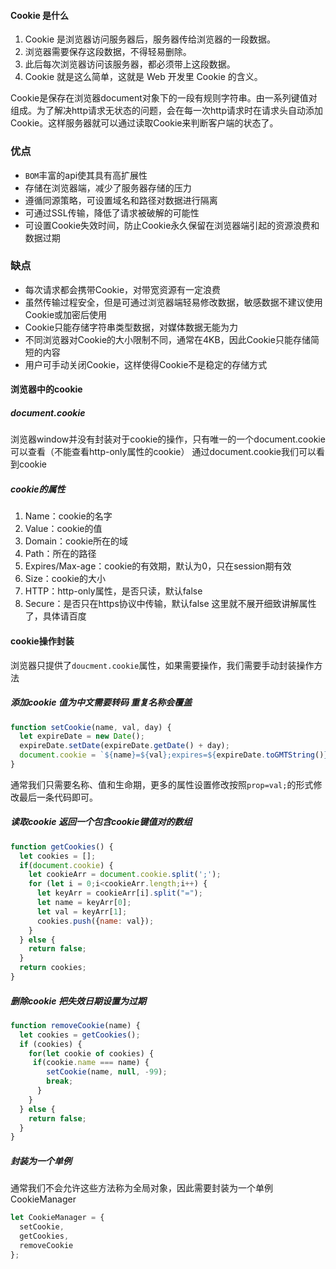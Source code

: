 #### Cookie 是什么

1. Cookie 是浏览器访问服务器后，服务器传给浏览器的一段数据。
2. 浏览器需要保存这段数据，不得轻易删除。
3. 此后每次浏览器访问该服务器，都必须带上这段数据。
4. Cookie 就是这么简单，这就是 Web 开发里 Cookie 的含义。

Cookie是保存在浏览器document对象下的一段有规则字符串。由一系列键值对组成。为了解决http请求无状态的问题，会在每一次http请求时在请求头自动添加Cookie。这样服务器就可以通过读取Cookie来判断客户端的状态了。



### 优点

- `BOM`丰富的api使其具有高扩展性
- 存储在浏览器端，减少了服务器存储的压力
- 遵循同源策略，可设置域名和路径对数据进行隔离
- 可通过SSL传输，降低了请求被破解的可能性
- 可设置Cookie失效时间，防止Cookie永久保留在浏览器端引起的资源浪费和数据过期

### 缺点

- 每次请求都会携带Cookie，对带宽资源有一定浪费
- 虽然传输过程安全，但是可通过浏览器端轻易修改数据，敏感数据不建议使用Cookie或加密后使用
- Cookie只能存储字符串类型数据，对媒体数据无能为力
- 不同浏览器对Cookie的大小限制不同，通常在4KB，因此Cookie只能存储简短的内容
- 用户可手动关闭Cookie，这样使得Cookie不是稳定的存储方式



#### 浏览器中的cookie

##### document.cookie

浏览器window并没有封装对于cookie的操作，只有唯一的一个document.cookie可以查看（不能查看http-only属性的cookie）  通过document.cookie我们可以看到cookie

##### cookie的属性

1. Name：cookie的名字
2. Value：cookie的值
3. Domain：cookie所在的域
4. Path：所在的路径
5. Expires/Max-age：cookie的有效期，默认为0，只在session期有效
6. Size：cookie的大小
7. HTTP：http-only属性，是否只读，默认false
8. Secure：是否只在https协议中传输，默认false  这里就不展开细致讲解属性了，具体请百度



#### cookie操作封装

浏览器只提供了`doucment.cookie`属性，如果需要操作，我们需要手动封装操作方法

##### 添加cookie 值为中文需要转码 重复名称会覆盖

```javascript
function setCookie(name, val, day) {
  let expireDate = new Date();
  expireDate.setDate(expireDate.getDate() + day);
  document.cookie = `${name}=${val};expires=${expireDate.toGMTString()}`;
}
```

通常我们只需要名称、值和生命期，更多的属性设置修改按照`prop=val;`的形式修改最后一条代码即可。

##### 读取cookie 返回一个包含cookie键值对的数组

```javascript
function getCookies() {
  let cookies = [];
  if(document.cookie) {
    let cookieArr = document.cookie.split(';');
    for (let i = 0;i<cookieArr.length;i++) {
      let keyArr = cookieArr[i].split("=");
      let name = keyArr[0];
      let val = keyArr[1];
      cookies.push({name: val});
    }
  } else {
    return false;
  }
  return cookies;
}
```

##### 删除cookie 把失效日期设置为过期

```javascript
function removeCookie(name) {
  let cookies = getCookies();
  if (cookies) {
    for(let cookie of cookies) {
     if(cookie.name === name) {
        setCookie(name, null, -99);
        break;
      }
    }
  } else {
    return false;
  }
}
```

##### 封装为一个单例

通常我们不会允许这些方法称为全局对象，因此需要封装为一个单例CookieManager

```javascript
let CookieManager = {
  setCookie,
  getCookies,
  removeCookie
};
```